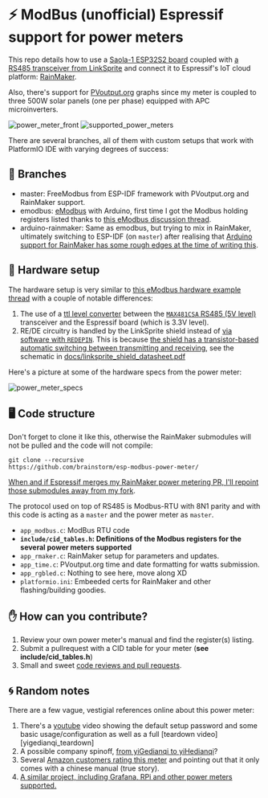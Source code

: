 # ⚡ ModBus (unofficial) Espressif support for power meters

This repo details how to use a [Saola-1 ESP32S2 board](https://docs.espressif.com/projects/esp-idf/en/latest/esp32s2/hw-reference/esp32s2/user-guide-saola-1-v1.2.html) coupled with [a RS485 transceiver from
LinkSprite][linksprite_rs485_shield] and connect it to Espressif's IoT cloud platform: [RainMaker][rainmaker].

Also, there's support for [PVoutput.org][pvoutput] graphs since my meter
is coupled to three 500W solar panels (one per phase) equipped with APC
microinverters.

![power_meter_front](./img/yigedianqi_power_meter_front.png)
![supported_power_meters](./img/menuconfig_power_meters.png)

There are several branches, all of them with custom setups that work
with PlatformIO IDE with varying degrees of success:

## 🎋 Branches

* master: FreeModbus from ESP-IDF framework with PVoutput.org and RainMaker support.
* emodbus: [eModbus][emodbus] with Arduino, first time I got the Modbus holding registers listed thanks to [this eModbus discussion thread][emodbus_hardware_discussion].
* arduino-rainmaker: Same as emodbus, but trying to mix in RainMaker,
ultimately switching to ESP-IDF (on `master`) after realising that
[Arduino support for RainMaker has some rough edges at the time of
writing this](https://esp32.com/viewtopic.php?f=41&t=26552).

## 🤖 Hardware setup

The hardware setup is very similar to [this eModbus hardware example thread][emodbus_hardware_example] with a couple of notable differences:

1) The use of a [ttl level converter][ttl_level_converter] between the
[`MAX481CSA` RS485 (5V level)][MAX481] transceiver and the Espressif board (which is 3.3V level).
2) RE/DE circuitry is handled by the LinkSprite shield instead of [via
software with `REDEPIN`][redepin]. This is because [the shield has a
transistor-based automatic switching between transmitting and
receiving][auto_rede], see the schematic in
[docs/linksprite_shield_datasheet.pdf][linksprite_rs485_shield_schematic]

Here's a picture at some of the hardware specs from the power meter:

![power_meter_specs](./img/yigedianqi_power_meter_specs.png)

## 🖥️ Code structure

Don't forget to clone it like this, otherwise the RainMaker submodules
will not be pulled and the code will not compile:

```
git clone --recursive
https://github.com/brainstorm/esp-modbus-power-meter/
```

[When and if Espressif merges my RainMaker power metering PR, I'll
repoint those submodules away from my
fork][espressif_rainmaker_powermeter_pr].

The protocol used on top of RS485 is Modbus-RTU with 8N1 parity and with this code is acting as a `master` and the power meter as `master`.

* `app_modbus.c`: ModBus RTU code
* **`include/cid_tables.h`: Definitions of the Modbus registers for the
several power meters supported**
* `app_rmaker.c`: RainMaker setup for parameters and updates.
* `app_time.c`: PVoutput.org time and date formatting for watts submission.
* `app_rgbled.c`: Nothing to see here, move along XD
* `platformio.ini`: Embeeded certs for RainMaker and other flashing/building goodies.

## ✋ How can you contribute?

1. Review your own power meter's manual and find the register(s) listing.
1. Submit a pullrequest with a CID table for your meter (**see include/cid_tables.h**)
1. Small and sweet [code reviews and pull requests](https://github.com/brainstorm/esp-modbus-power-meter/pull/2).

## 🌀 Random notes

There are a few vague, vestigial references online about this power meter:

1. There's a [youtube][youtube_usage] video showing the default setup
password and some basic usage/configuration as well as a full [teardown video][yigedianqi_teardown]
1. A possible company spinoff, [from yiGedianqi to yiHedianqi][possible_company_spinoff]?
1. Several [Amazon customers rating this meter][amazon_power_meter_ratings] and pointing out that it only comes with a chinese manual (true story).
1. [A similar project, including Grafana, RPi and other power meters supported.][guillermo_electrico]


[youtube_usage]: https://www.youtube.com/watch?v=22_Wp99j8_U
[possible_company_spinoff]: http://www.yihedianqi.com/
[amazon_power_meter_ratings]: https://www.amazon.com/3-Phase-Electric-Voltage-Multifunction-Frequency/dp/B078NRNM37
[emodbus_hardware_discussion]: https://github.com/eModbus/eModbus/discussions/166
[rainmaker]: https://rainmaker.espressif.com
[emodbus]: https://emodbus.github.io
[emodbus_hardware_example]: https://github.com/eModbus/eModbus/discussions/112#discussion-3650333
[ttl_level_converter]: https://hackaday.com/2016/12/05/taking-it-to-another-level-making-3-3v-and-5v-logic-communicate-with-level-shifters/
[redepin]: https://github.com/eModbus/eModbus/blob/2c740aa0960328fb0851ab0ff771236b14ed7838/examples/RTU04example/main.cpp#L21
[auto_rede]: https://docs.espressif.com/projects/esp-idf/en/latest/esp32/api-reference/peripherals/uart.html#circuit-c-auto-switching-transmitter-receiver
[guillermo_electrico]: https://github.com/GuillermoElectrico/energy-meter-logger
[pvoutput]: https://pvoutput.org/
[espressif_rainmaker_powermeter_pr]: https://github.com/espressif/esp-rainmaker/pull/121
[linksprite_rs485_shield]: https://www.electan.com/rs485-shield-amp-4078-en.html
[MAX481]: https://github.com/brainstorm/yigedianqi-modbus/blob/master/docs/max481csa.pdf
[linksprite_rs485_shield_schematic]:  https://github.com/brainstorm/yigedianqi-modbus/blob/master/docs/linksprite_shield_datasheet.pdf
